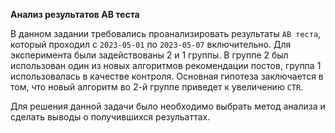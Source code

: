 **Анализ результатов АВ теста**

В данном задании требовались проанализировать результаты `АВ теста`, который проходил с `2023-05-01` по `2023-05-07` включительно. 
Для эксперимента были задействованы 2 и 1 группы. В группе 2 был использован один из новых алгоритмов рекомендации постов, группа 1 использовалась в качестве контроля. 
Основная гипотеза заключается в том, что новый алгоритм во 2-й группе приведет к увеличению `CTR`. 

Для решения данной задачи было необходимо выбрать метод анализа и сделать выводы о получившихся резульаттах.
